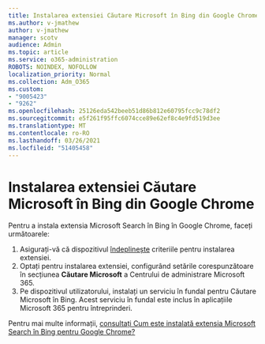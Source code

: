 ```yaml
---
title: Instalarea extensiei Căutare Microsoft în Bing din Google Chrome
ms.author: v-jmathew
author: v-jmathew
manager: scotv
audience: Admin
ms.topic: article
ms.service: o365-administration
ROBOTS: NOINDEX, NOFOLLOW
localization_priority: Normal
ms.collection: Adm_O365
ms.custom:
- "9005423"
- "9262"
ms.openlocfilehash: 25126eda542beeb51d86b812e60795fcc9c78df2
ms.sourcegitcommit: e5f261f95ffc6074cce89e62ef8c4e9fd519d3ee
ms.translationtype: MT
ms.contentlocale: ro-RO
ms.lasthandoff: 03/26/2021
ms.locfileid: "51405458"
---
```

# <a name="install-the-microsoft-search-in-bing-extension-in-google-chrome"></a>Instalarea extensiei Căutare Microsoft în Bing din Google Chrome

Pentru a instala extensia Microsoft Search în Bing în Google Chrome, faceți următoarele:

1. Asigurați-vă că dispozitivul [îndeplinește](https://go.microsoft.com/fwlink/?linkid=2152236) criteriile pentru instalarea extensiei.
2. Optați pentru instalarea extensiei, configurând setările corespunzătoare în secțiunea **Căutare Microsoft** a Centrului de administrare Microsoft 365.
3. Pe dispozitivul utilizatorului, instalați un serviciu în fundal pentru Căutare Microsoft în Bing. Acest serviciu în fundal este inclus în aplicațiile Microsoft 365 pentru întreprinderi.

Pentru mai multe informații, [consultați Cum este instalată extensia Microsoft Search în Bing pentru Google Chrome?](https://go.microsoft.com/fwlink/?linkid=2150992)

